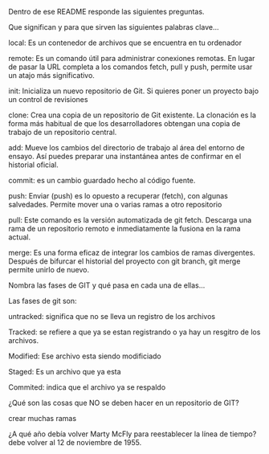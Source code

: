 Dentro de ese README responde las siguientes preguntas.

Que significan y para que sirven las siguientes palabras clave...

local: Es un contenedor de archivos que se encuentra en tu ordenador

remote: Es un comando útil para administrar conexiones remotas. En lugar 
de pasar la URL completa a los comandos fetch, pull y push, permite usar 
un atajo más significativo.

init: Inicializa un nuevo repositorio de Git. Si quieres poner un proyecto 
bajo un control de revisiones


clone: Crea una copia de un repositorio de Git existente. La clonación es 
la forma más habitual de que los desarrolladores obtengan una copia de 
trabajo de un repositorio central.

add: Mueve los cambios del directorio de trabajo al área del entorno de 
ensayo. Así puedes preparar una instantánea antes de confirmar en el 
historial oficial.

commit: es un cambio guardado hecho al código fuente.

push: Enviar (push) es lo opuesto a recuperar (fetch), con algunas 
salvedades. Permite mover una o varias ramas a otro repositorio

pull: Este comando es la versión automatizada de git fetch. Descarga una 
rama de un repositorio remoto e inmediatamente la fusiona en la rama 
actual.

merge: Es una forma eficaz de integrar los cambios de ramas divergentes. 
Después de bifurcar el historial del proyecto con git branch, git merge 
permite unirlo de nuevo.


Nombra las fases de GIT y qué pasa en cada una de ellas...

Las fases de git son:

untracked: significa que no se lleva un registro de los archivos

Tracked: se refiere a que ya se estan registrando o ya hay un resgitro de 
los archivos.

Modified: Ese archivo esta siendo modificiado

Staged: Es un archivo que ya esta

Commited: indica que el archivo ya se respaldo

¿Qué son las cosas que NO se deben hacer en un repositorio de GIT?

crear muchas ramas

¿A qué año debía volver Marty McFly para reestablecer la línea de tiempo?
debe volver al 12 de noviembre de 1955. 
